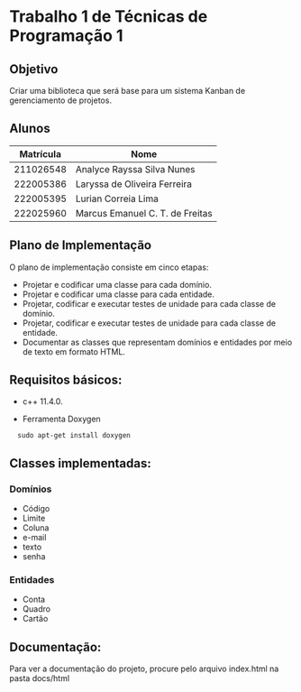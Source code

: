 # Trabalho 1 de Técnicas de Programação 1 

## Objetivo

Criar uma biblioteca que será base para um sistema Kanban de gerenciamento de projetos. 


## Alunos

| Matrícula | Nome                                |
| --------- | ----------------------------------- |
| 211026548 | Analyce Rayssa Silva Nunes          |
| 222005386 | Laryssa de Oliveira Ferreira        |
| 222005395 | Lurian Correia Lima                 |
| 222025960 | Marcus Emanuel C. T. de Freitas     |


## Plano de Implementação

O plano de implementação consiste em cinco etapas:

-  Projetar e codificar uma classe para cada domínio.
-  Projetar e codificar uma classe para cada entidade.
-  Projetar, codificar e executar testes de unidade para cada classe de domínio.
-  Projetar, codificar e executar testes de unidade para cada classe de entidade.
-  Documentar as classes que representam domínios e entidades por meio de texto em formato HTML.


## Requisitos básicos:

  - c++ 11.4.0.

  - Ferramenta Doxygen
  
  ```
    sudo apt-get install doxygen 
  ```

## Classes implementadas: 
  
  ### Domínios

  - Código
  - Limite
  - Coluna
  - e-mail
  - texto
  - senha
  
  ### Entidades

  - Conta
  - Quadro
  - Cartão

## Documentação: 

Para ver a documentação do projeto, procure pelo arquivo index.html na pasta docs/html

